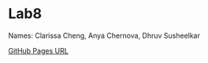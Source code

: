 # Lab8

Names: Clarissa Cheng, Anya Chernova, Dhruv Susheelkar

[GitHub Pages URL](https://ascher176.github.io/Lab8-Starter/)